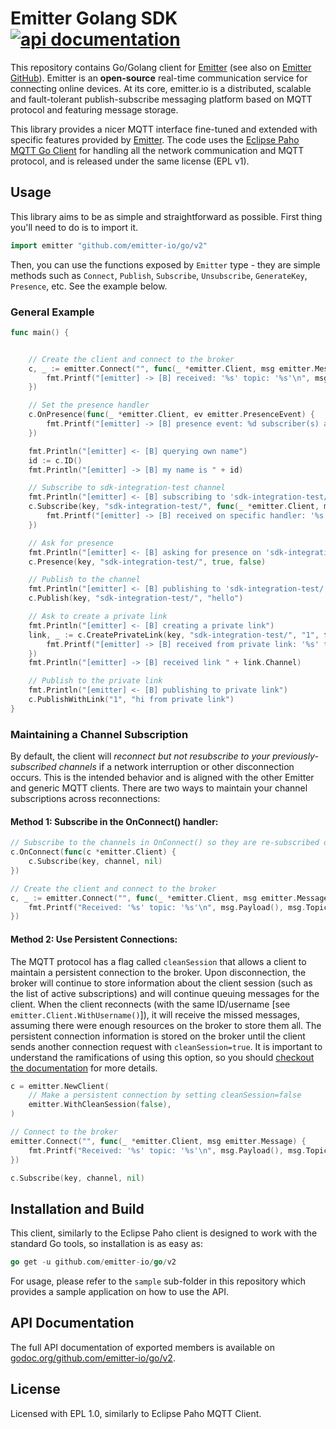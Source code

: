# Emitter Golang SDK [![api documentation](http://b.repl.ca/v1/api-documentation-green.png)](https://godoc.org/github.com/emitter-io/go)
This repository contains Go/Golang client for [Emitter](https://emitter.io) (see also on [Emitter GitHub](https://github.com/emitter-io/emitter)). Emitter is an **open-source** real-time communication service for connecting online devices. At its core, emitter.io is a distributed, scalable and fault-tolerant publish-subscribe messaging platform based on MQTT protocol and featuring message storage.

This library provides a nicer MQTT interface fine-tuned and extended with specific features provided by [Emitter](https://emitter.io). The code uses the [Eclipse Paho MQTT Go Client](https://github.com/eclipse/paho.mqtt.golang) for handling all the network communication and MQTT protocol, and is released under the same license (EPL v1).

## Usage

This library aims to be as simple and straightforward as possible. First thing you'll need to do is to import it.

```go
import emitter "github.com/emitter-io/go/v2"
```

Then, you can use the functions exposed by `Emitter` type - they are simple methods such as `Connect`, `Publish`, `Subscribe`, `Unsubscribe`, `GenerateKey`, `Presence`, etc. See the example below.

### General Example
```go
func main() {


	// Create the client and connect to the broker
	c, _ := emitter.Connect("", func(_ *emitter.Client, msg emitter.Message) {
		fmt.Printf("[emitter] -> [B] received: '%s' topic: '%s'\n", msg.Payload(), msg.Topic())
	})

	// Set the presence handler
	c.OnPresence(func(_ *emitter.Client, ev emitter.PresenceEvent) {
		fmt.Printf("[emitter] -> [B] presence event: %d subscriber(s) at topic: '%s'\n", len(ev.Who), ev.Channel)
	})

	fmt.Println("[emitter] <- [B] querying own name")
	id := c.ID()
	fmt.Println("[emitter] -> [B] my name is " + id)

	// Subscribe to sdk-integration-test channel
	fmt.Println("[emitter] <- [B] subscribing to 'sdk-integration-test/'")
	c.Subscribe(key, "sdk-integration-test/", func(_ *emitter.Client, msg emitter.Message) {
		fmt.Printf("[emitter] -> [B] received on specific handler: '%s' topic: '%s'\n", msg.Payload(), msg.Topic())
	})

	// Ask for presence
	fmt.Println("[emitter] <- [B] asking for presence on 'sdk-integration-test/'")
	c.Presence(key, "sdk-integration-test/", true, false)

	// Publish to the channel
	fmt.Println("[emitter] <- [B] publishing to 'sdk-integration-test/'")
	c.Publish(key, "sdk-integration-test/", "hello")

	// Ask to create a private link
	fmt.Println("[emitter] <- [B] creating a private link")
	link, _ := c.CreatePrivateLink(key, "sdk-integration-test/", "1", func(_ *emitter.Client, msg emitter.Message) {
		fmt.Printf("[emitter] -> [B] received from private link: '%s' topic: '%s'\n", msg.Payload(), msg.Topic())
	})
	fmt.Println("[emitter] -> [B] received link " + link.Channel)

	// Publish to the private link
	fmt.Println("[emitter] <- [B] publishing to private link")
	c.PublishWithLink("1", "hi from private link")
}
```

### Maintaining a Channel Subscription
By default, the client will *reconnect but not resubscribe to your previously-subscribed channels* if a network interruption or other disconnection occurs.  This is the intended behavior and is aligned with the other Emitter and generic MQTT clients.  There are two ways to maintain your channel subscriptions across reconnections:

#### Method 1: Subscribe in the OnConnect() handler:
```go
// Subscribe to the channels in OnConnect() so they are re-subscribed on reconnect
c.OnConnect(func(c *emitter.Client) {
	c.Subscribe(key, channel, nil)
})

// Create the client and connect to the broker
c, _ := emitter.Connect("", func(_ *emitter.Client, msg emitter.Message) {
    fmt.Printf("Received: '%s' topic: '%s'\n", msg.Payload(), msg.Topic())
})
```

#### Method 2: Use Persistent Connections:
The MQTT protocol has a flag called `cleanSession` that allows a client to maintain a persistent connection to the broker.  Upon disconnection, the broker will continue to store information about the client session (such as the list of active subscriptions) and will continue queuing messages for the client.  When the client reconnects (with the same ID/username [see `emitter.Client.WithUsername()`]), it will receive the missed messages, assuming there were enough resources on the broker to store them all.  The persistent connection information is stored on the broker until the client sends another connection request with `cleanSession=true`.  It is important to understand the ramifications of using this option, so you should [checkout the documentation](https://www.ibm.com/support/knowledgecenter/en/SSFKSJ_7.1.0/com.ibm.mq.doc/tt60370_.htm) for more details.

```go
c = emitter.NewClient(
	// Make a persistent connection by setting cleanSession=false
	emitter.WithCleanSession(false),
)

// Connect to the broker
emitter.Connect("", func(_ *emitter.Client, msg emitter.Message) {
    fmt.Printf("Received: '%s' topic: '%s'\n", msg.Payload(), msg.Topic())
})

c.Subscribe(key, channel, nil)
```

## Installation and Build

This client, similarly to the Eclipse Paho client is designed to work with the standard Go tools, so installation is as easy as:

```go
go get -u github.com/emitter-io/go/v2
```

For usage, please refer to the `sample` sub-folder in this repository which provides a sample application on how to use the API.

## API Documentation

The full API documentation of exported members is available on [godoc.org/github.com/emitter-io/go/v2](https://godoc.org/github.com/emitter-io/go/v2).

## License

Licensed with EPL 1.0, similarly to Eclipse Paho MQTT Client.
